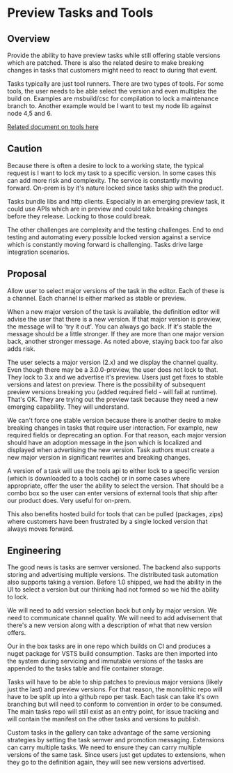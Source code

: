 # Preview Tasks and Tools

## Overview

Provide the ability to have preview tasks while still offering stable versions which are patched.  There is also the related desire to make breaking changes in tasks that customers might need to react to during that event.

Tasks typically are just tool runners.  There are two types of tools.  For some tools, the user needs to be able select the version and even multiplex the build on.  Examples are msbuild/csc for compilation to lock a maintenance branch to.  Another example would be I want to test my node lib against node 4,5 and 6.

[Related document on tools here](tools.md)

## Caution

Because there is often a desire to lock to a working state, the typical request is I want to lock my task to a specific version.  In some cases this can add more risk and complexity.  The service is constantly moving forward.  On-prem is by it's nature locked since tasks ship with the product.  

Tasks bundle libs and http clients.  Especially in an emerging preview task, it could use APIs which are in preview and could take breaking changes before they release.  Locking to those could break.

The other challenges are complexity and the testing challenges.  End to end testing and automating every possible locked version against a service which is constantly moving forward is challenging.  Tasks drive large integration scenarios.

## Proposal

Allow user to select major versions of the task in the editor.  Each of these is a channel.  Each channel is either marked as stable or preview.  

When a new major version of the task is available, the definition editor will advise the user that there is a new version.  If that major version is preview, the message will to 'try it out'.  You can always go back.  If it's stable the message should be a little stronger.  If they are more than one major version back, another stronger message.  As noted above, staying back too far also adds risk.

The user selects a major version (2.x) and we display the channel quality.  Even though there may be a 3.0.0-preview, the user does not lock to that.  They lock to 3.x and we advertise it's preview.  Users just get fixes to stable versions and latest on preview.  There is the possibility of subsequent preview versions breaking you (added required field - will fail at runtime).  That's OK.  They are trying out the preview task because they need a new emerging capability.  They will understand.

We can't force one stable version because there is another desire to make breaking changes in tasks that require user interaction.  For example, new required fields or deprecating an option.  For that reason, each major version should have an adoption message in the json which is localized and displayed when advertising the new version.  Task authors must create a new major version in significant rewrites and breaking changes.

A version of a task will use the tools api to either lock to a specific version (which is downloaded to a tools cache) or in some cases where appropriate, offer the user the ability to select the version.  That should be a combo box so the user can enter versions of external tools that ship after our product does.  Very useful for on-prem.

This also benefits hosted build for tools that can be pulled (packages, zips) where customers have been frustrated by a single locked version that always moves forward.

## Engineering

The good news is tasks are semver versioned.  The backend also supports storing and advertising multiple versions.  The distributed task automation also supports taking a version.  Before 1.0 shipped, we had the ability in the UI to select a version but our thinking had not formed so we hid the ability to lock.

We will need to add version selection back but only by major version.  We need to communicate channel quality.  We will need to add advisement that there's a new version along with a description of what that new version offers. 

Our in the box tasks are in one repo which builds on CI and produces a nuget package for VSTS build consumption.  Tasks are then imported into the system during servicing and immutable versions of the tasks are appended to the tasks table and file container storage.

Tasks will have to be able to ship patches to previous major versions (likely just the last) and preview versions.  For that reason, the monolithic repo will have to be split up into a github repo per task.  Each task can take it's own branching but will need to conform to convention in order to be consumed.  The main tasks repo will still exist as an entry point, for issue tracking and will contain the manifest on the other tasks and versions to publish.

Custom tasks in the gallery can take advantage of the same versioning strategies by setting the task semver and promotion messaging.  Extensions can carry multiple tasks.  We need to ensure they can carry multiple versions of the same task.  Since users just get updates to extensions, when they go to the definition again, they will see new versions advertised.





